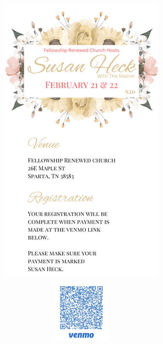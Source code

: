 ![Susan](susan.png)
<p style="text-align:center;">
<a href="https://www.venmo.com/u/FRCSparta"><img src="susan-qr.png" width="35%" ></a>
</p>
